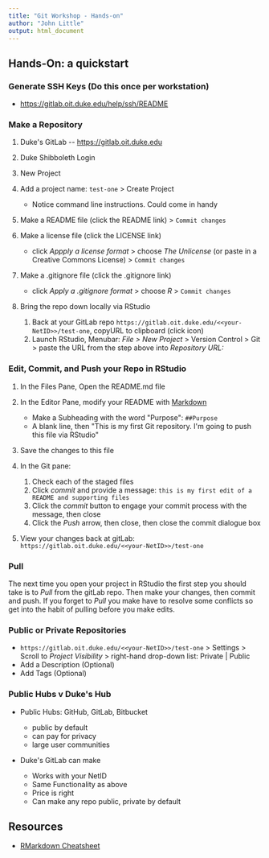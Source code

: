 ```yaml
---
title: "Git Workshop - Hands-on"
author: "John Little"
output: html_document
---
```

## Hands-On:  a quickstart

### Generate SSH Keys (Do this once per workstation)

- https://gitlab.oit.duke.edu/help/ssh/README  

### Make a Repository
1. Duke's GitLab -- https://gitlab.oit.duke.edu
1. Duke Shibboleth Login
1. New Project
1. Add a project name:  `test-one` > Create Project

    - Notice command line instructions.  Could come in handy  
1. Make a README file (click the README link)  > `Commit changes`
1. Make a license file (click the LICENSE link) 

	- click *Appply a license format* > choose *The Unlicense* (or paste in a Creative Commons License) > `Commit changes`  
1. Make a .gitignore file (click the .gitignore link)

    - click *Apply a .gitignore format* > choose *R* > `Commit changes`  
1. Bring the repo down locally via RStudio

	1. Back at your GitLab repo `https://gitlab.oit.duke.edu/<<your-NetID>>/test-one`, copyURL to clipboard (click icon)
	1. Launch RStudio, Menubar:  *File > New Project* > Version Control > Git > paste the URL from the step above into *Repository URL:*

### Edit, Commit, and Push your Repo in RStudio

1. In the Files Pane, Open the README.md file
1. In the Editor Pane, modify your README with [Markdown](https://en.wikipedia.org/wiki/Markdown#Example)

    - Make a Subheading with the word "Purpose":  `##Purpose`
    - A blank line, then "This is my first Git repository.  I'm going to push this file via RStudio"
1. Save the changes to this file
1. In the Git pane:

    1. Check each of the staged files
    1. Click *commit* and provide a message:  `this is my first edit of a README and supporting files`
    1. Click the *commit* button to engage your commit  process with the message, then close
    1. Click the *Push* arrow, then close, then close the commit dialogue box  
1. View your changes back at gitLab:  `https://gitlab.oit.duke.edu/<<your-NetID>>/test-one`

### Pull

The next time you open your project in RStudio the first step you should take is to *Pull* from the gitLab repo.  Then make your changes, then commit and push.  If you forget to *Pull* you make have to resolve some conflicts so get into the habit of pulling before you make edits.

### Public or Private Repositories

- `https://gitlab.oit.duke.edu/<<your-NetID>>/test-one` > Settings > Scroll to *Project Visibility* > right-hand drop-down list:  Private | Public
- Add a Description (Optional)
- Add Tags (Optional)

### Public Hubs v Duke's Hub

- Public Hubs:  GitHub, GitLab, Bitbucket

    - public by default
    - can pay for privacy
    - large user communities

- Duke's GitLab can make 

    - Works with your NetID
    - Same Functionality as above
    - Price is right
    - Can make any repo public, private by default 

## Resources

- [RMarkdown Cheatsheet](https://www.rstudio.com/wp-content/uploads/2016/03/rmarkdown-cheatsheet-2.0.pdf)  